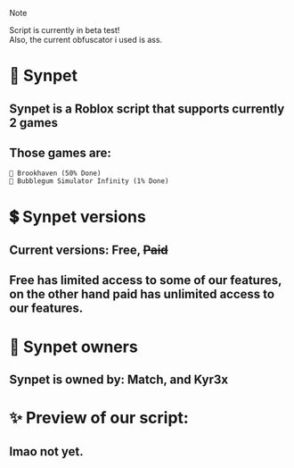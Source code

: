 > [!NOTE]
> Script is currently in beta test!\
> Also, the current obfuscator i used is ass.

# 🌠 Synpet
## Synpet is a Roblox script that supports currently 2 games
## Those games are:
```
🏡 Brookhaven (50% Done)
🌠 Bubblegum Simulator Infinity (1% Done)
```
# 💲 Synpet versions
## Current versions: Free, ~~Paid~~
## Free has limited access to some of our features, on the other hand paid has unlimited access to our features.
# 👑 Synpet owners
## Synpet is owned by: Match, and Kyr3x
# ✨ Preview of our script:
## lmao not yet.
